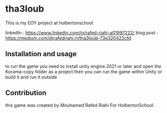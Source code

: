 # tha3loub

This is my EOY project at holbertonschool

linkedIn : https://www.linkedin.com/in/rafed-riahi-a01997222/
blog post : https://medium.com/@rafedriahi.rr/tha3loub-73e320422cfd

## Installation and usage
to run the game you need to install unity engine 2021 or later and open the Korama-copy folder as a project then you can run the game within Unity or build it and run it outside

## Contribution
this game was created by Mouhamed Rafed Riahi For HolbertonSchool .
